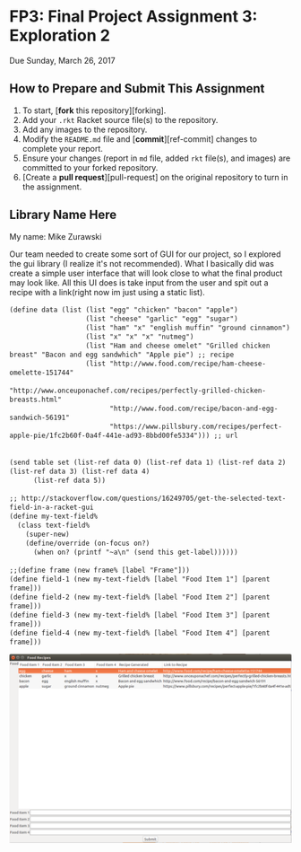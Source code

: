 # FP3: Final Project Assignment 3: Exploration 2
Due Sunday, March 26, 2017


## How to Prepare and Submit This Assignment

1. To start, [**fork** this repository][forking]. 
1. Add your `.rkt` Racket source file(s) to the repository. 
1. Add any images to the repository.
1. Modify the `README.md` file and [**commit**][ref-commit] changes to complete your report.
1. Ensure your changes (report in `md` file, added `rkt` file(s), and images) are committed to your forked repository.
1. [Create a **pull request**][pull-request] on the original repository to turn in the assignment.

## Library Name Here
My name: Mike Zurawski

Our team needed to create some sort of GUI for our project, so I explored the gui library (I realize it's not recommended).
What I basically did was create a simple user interface that will look close to what the final product may look like.
All this UI does is take input from the user and spit out a recipe with a link(right now im just using a static list).

```
(define data (list (list "egg" "chicken" "bacon" "apple")
                   (list "cheese" "garlic" "egg" "sugar")
                   (list "ham" "x" "english muffin" "ground cinnamon")
                   (list "x" "x" "x" "nutmeg")
                   (list "Ham and cheese omelet" "Grilled chicken breast" "Bacon and egg sandwhich" "Apple pie") ;; recipe
                   (list "http://www.food.com/recipe/ham-cheese-omelette-151744"
                         "http://www.onceuponachef.com/recipes/perfectly-grilled-chicken-breasts.html"
                         "http://www.food.com/recipe/bacon-and-egg-sandwich-56191"
                         "https://www.pillsbury.com/recipes/perfect-apple-pie/1fc2b60f-0a4f-441e-ad93-8bbd00fe5334"))) ;; url


(send table set (list-ref data 0) (list-ref data 1) (list-ref data 2) (list-ref data 3) (list-ref data 4)
      (list-ref data 5))

;; http://stackoverflow.com/questions/16249705/get-the-selected-text-field-in-a-racket-gui
(define my-text-field%
  (class text-field%
    (super-new)
    (define/override (on-focus on?)
      (when on? (printf "~a\n" (send this get-label))))))

;;(define frame (new frame% [label "Frame"]))
(define field-1 (new my-text-field% [label "Food Item 1"] [parent frame]))
(define field-2 (new my-text-field% [label "Food Item 2"] [parent frame]))
(define field-3 (new my-text-field% [label "Food Item 3"] [parent frame]))
(define field-4 (new my-text-field% [label "Food Item 4"] [parent frame]))
```
![interface](/interface.png?raw=true "interface")
